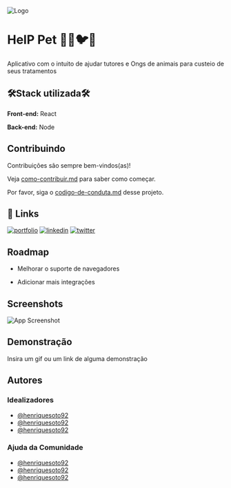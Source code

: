 ![Logo](https://dev-to-uploads.s3.amazonaws.com/uploads/articles/th5xamgrr6se0x5ro4g6.png)

# HelP Pet 🐶🐱🐦🐸

Aplicativo com o intuito de ajudar tutores e Ongs de animais para custeio de seus tratamentos

## 🛠Stack utilizada🛠

**Front-end:** React

**Back-end:** Node

## Contribuindo

Contribuições são sempre bem-vindos(as)!

Veja [como-contribuir.md](https://www.github.com/henriquesoto92) para saber como começar.

Por favor, siga o [codigo-de-conduta.md](https://www.github.com/henriquesoto92) desse projeto.

## 🔗 Links

[![portfolio](https://img.shields.io/badge/my_portfolio-000?style=for-the-badge&logo=ko-fi&logoColor=white)](https://katherinempeterson.com/)
[![linkedin](https://img.shields.io/badge/linkedin-0A66C2?style=for-the-badge&logo=linkedin&logoColor=white)](https://www.linkedin.com/)
[![twitter](https://img.shields.io/badge/twitter-1DA1F2?style=for-the-badge&logo=twitter&logoColor=white)](https://twitter.com/)

## Roadmap

- Melhorar o suporte de navegadores

- Adicionar mais integrações

## Screenshots

![App Screenshot](https://via.placeholder.com/468x300?text=App+Screenshot+Here)

## Demonstração

Insira um gif ou um link de alguma demonstração

## Autores

### Idealizadores

- [@henriquesoto92](https://www.github.com/henriquesoto92)
- [@henriquesoto92](https://www.github.com/henriquesoto92)
- [@henriquesoto92](https://www.github.com/henriquesoto92)

### Ajuda da Comunidade

- [@henriquesoto92](https://www.github.com/henriquesoto92)
- [@henriquesoto92](https://www.github.com/henriquesoto92)
- [@henriquesoto92](https://www.github.com/henriquesoto92)
